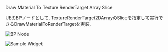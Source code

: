Draw Material To Texture RenderTarget Array Slice 

UEのBPノードとして, TextureRenderTarget2DArrayのSliceを指定して実行できるDrawMaterialToRenderTargetを実装.

![BP Node](../../images/node.png)

![Sample Widget](../../images/SampleWidget.png)
